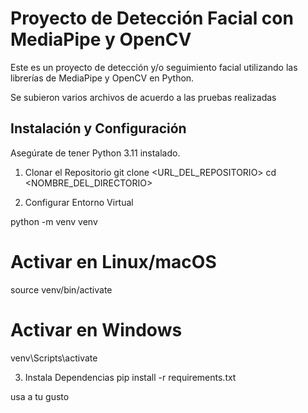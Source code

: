 # Proyecto de Detección Facial con MediaPipe y OpenCV

Este es un proyecto de detección y/o seguimiento facial utilizando las librerías de MediaPipe y OpenCV en Python.

Se subieron varios archivos de acuerdo a las pruebas realizadas

## Instalación y Configuración

Asegúrate de tener Python 3.11 instalado.

1. Clonar el Repositorio
git clone <URL_DEL_REPOSITORIO>
cd <NOMBRE_DEL_DIRECTORIO>

2. Configurar Entorno Virtual

python -m venv venv
# Activar en Linux/macOS
source venv/bin/activate
# Activar en Windows
venv\Scripts\activate

3. Instala Dependencias
pip install -r requirements.txt

usa a tu gusto